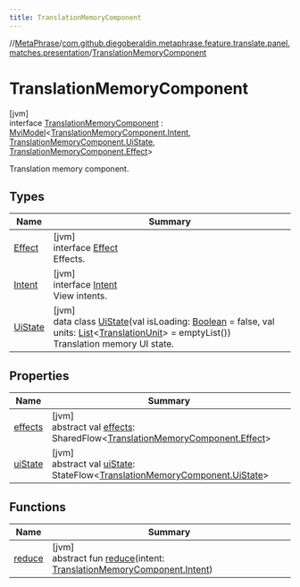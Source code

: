 ```yaml
---
title: TranslationMemoryComponent
---
```

//[MetaPhrase](../../../index.html)/[com.github.diegoberaldin.metaphrase.feature.translate.panel.matches.presentation](../index.html)/[TranslationMemoryComponent](index.html)



# TranslationMemoryComponent



[jvm]\
interface [TranslationMemoryComponent](index.html) : [MviModel](../../com.github.diegoberaldin.metaphrase.core.common.architecture/-mvi-model/index.html)&lt;[TranslationMemoryComponent.Intent](-intent/index.html), [TranslationMemoryComponent.UiState](-ui-state/index.html), [TranslationMemoryComponent.Effect](-effect/index.html)&gt; 

Translation memory component.



## Types


| Name | Summary |
|---|---|
| [Effect](-effect/index.html) | [jvm]<br>interface [Effect](-effect/index.html)<br>Effects. |
| [Intent](-intent/index.html) | [jvm]<br>interface [Intent](-intent/index.html)<br>View intents. |
| [UiState](-ui-state/index.html) | [jvm]<br>data class [UiState](-ui-state/index.html)(val isLoading: [Boolean](https://kotlinlang.org/api/latest/jvm/stdlib/kotlin/-boolean/index.html) = false, val units: [List](https://kotlinlang.org/api/latest/jvm/stdlib/kotlin.collections/-list/index.html)&lt;[TranslationUnit](../../com.github.diegoberaldin.metaphrase.domain.project.data/-translation-unit/index.html)&gt; = emptyList())<br>Translation memory UI state. |


## Properties


| Name | Summary |
|---|---|
| [effects](../../com.github.diegoberaldin.metaphrase.core.common.architecture/-mvi-model/effects.html) | [jvm]<br>abstract val [effects](../../com.github.diegoberaldin.metaphrase.core.common.architecture/-mvi-model/effects.html): SharedFlow&lt;[TranslationMemoryComponent.Effect](-effect/index.html)&gt; |
| [uiState](../../com.github.diegoberaldin.metaphrase.core.common.architecture/-mvi-model/ui-state.html) | [jvm]<br>abstract val [uiState](../../com.github.diegoberaldin.metaphrase.core.common.architecture/-mvi-model/ui-state.html): StateFlow&lt;[TranslationMemoryComponent.UiState](-ui-state/index.html)&gt; |


## Functions


| Name | Summary |
|---|---|
| [reduce](index.html#1725299291%2FFunctions%2F2137835383) | [jvm]<br>abstract fun [reduce](index.html#1725299291%2FFunctions%2F2137835383)(intent: [TranslationMemoryComponent.Intent](-intent/index.html)) |

